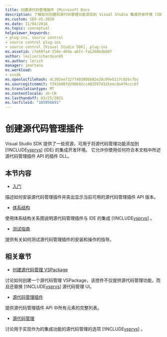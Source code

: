 ```yaml
---
title: 创建源代码管理插件 |Microsoft Docs
description: 了解如何创建将源代码管理功能添加到 Visual Studio 集成开发环境 (IDE) 的源代码管理插件。
ms.custom: SEO-VS-2020
ms.date: 11/04/2016
ms.topic: conceptual
helpviewer_keywords:
- plug-ins, source control
- source control plug-ins
- source control [Visual Studio SDK], plug-ins
ms.assetid: c7e69fa4-150e-469a-a6fc-fa1260bdbb07
author: leslierichardson95
ms.author: lerich
manager: jmartens
ms.workload:
- vssdk
ms.openlocfilehash: dc302ee7327740380bb02e28c99e5117c926c7bc
ms.sourcegitcommit: f2916d8fd296b92cc402597d1d1eecda4f6cccbf
ms.translationtype: MT
ms.contentlocale: zh-CN
ms.lasthandoff: 03/25/2021
ms.locfileid: "105056891"
---
```

# <a name="create-a-source-control-plug-in"></a>创建源代码管理插件
Visual Studio SDK 提供了一些资源，可用于将源代码管理功能添加到 [!INCLUDE[vsprvs](../../code-quality/includes/vsprvs_md.md)] (IDE) 的集成开发环境。 它允许你使用任何符合本文档中所述源代码管理插件 API 的插件 DLL。

## <a name="in-this-section"></a>本节内容
- [入门](../../extensibility/internals/getting-started-with-source-control-plug-ins.md)

 描述如何安装源代码管理插件并突出显示当前可用的源代码管理插件 API 版本。

- [体系结构](../../extensibility/internals/source-control-plug-in-architecture.md)

 使用体系结构关系图说明源代码管理插件与 IDE 的集成 [!INCLUDE[vsprvs](../../code-quality/includes/vsprvs_md.md)] 。

- [测试指南](../../extensibility/internals/test-guide-for-source-control-plug-ins.md)

 提供有关如何测试源代码管理插件的安装和操作的指导。

## <a name="related-sections"></a>相关章节
- [创建源代码管理 VSPackage](../../extensibility/internals/creating-a-source-control-vspackage.md)

 讨论如何创建一个源代码管理 VSPackage，该控件不仅提供源代码管理功能，而且还替换 [!INCLUDE[vsprvs](../../code-quality/includes/vsprvs_md.md)] 源代码管理 UI。

- [源代码管理插件](../../extensibility/source-control-plug-ins.md)

 提供源代码管理插件 API 中所有元素的完整列表。

- [源代码管理](../../extensibility/internals/source-control.md)

 讨论用于实现作为的集成功能的源代码管理的选项 [!INCLUDE[vsprvs](../../code-quality/includes/vsprvs_md.md)] 。
